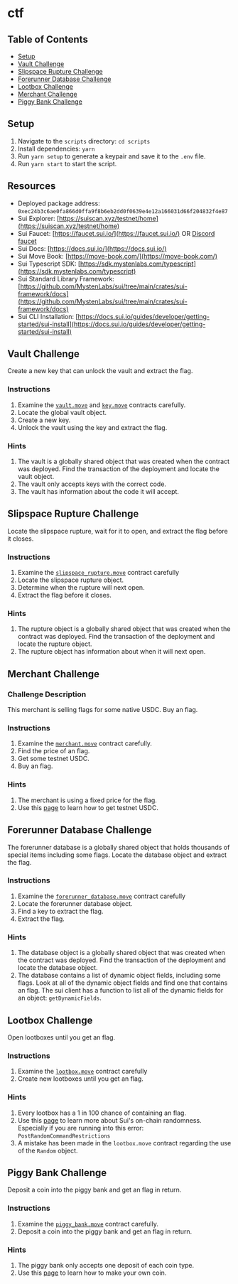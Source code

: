 # ctf

## Table of Contents 
- [Setup](#setup)
- [Vault Challenge](#vault-challenge)
- [Slipspace Rupture Challenge](#slipspace-rupture-challenge)
- [Forerunner Database Challenge](#forerunner-database-challenge)
- [Lootbox Challenge](#lootbox-challenge)
- [Merchant Challenge](#merchant-challenge)
- [Piggy Bank Challenge](#piggy-bank-challenge)

## Setup

1. Navigate to the `scripts` directory: `cd scripts`
2. Install dependencies: `yarn`
3. Run `yarn setup` to generate a keypair and save it to the `.env` file.
4. Run `yarn start` to start the script.

## Resources

- Deployed package address: `0xec24b3c6ae0fa866d0ffa9f8b6eb2dd0f0639e4e12a166031d66f204832f4e87`
- Sui Explorer: [https://suiscan.xyz/testnet/home](https://suiscan.xyz/testnet/home)
- Sui Faucet: [https://faucet.sui.io/](https://faucet.sui.io/) OR [Discord faucet](https://discord.gg/cKx75xrRMq)
- Sui Docs: [https://docs.sui.io/](https://docs.sui.io/)
- Sui Move Book: [https://move-book.com/](https://move-book.com/)
- Sui Typescript SDK: [https://sdk.mystenlabs.com/typescript](https://sdk.mystenlabs.com/typescript)
- Sui Standard Library Framework: [https://github.com/MystenLabs/sui/tree/main/crates/sui-framework/docs](https://github.com/MystenLabs/sui/tree/main/crates/sui-framework/docs)
- Sui CLI Installation: [https://docs.sui.io/guides/developer/getting-started/sui-install](https://docs.sui.io/guides/developer/getting-started/sui-install)

## Vault Challenge
Create a new key that can unlock the vault and extract the flag.

### Instructions
1. Examine the [`vault.move`](./contracts/sources/vault.move) and [`key.move`](./contracts/sources/key.move) contracts carefully.
2. Locate the global vault object.
3. Create a new key.
4. Unlock the vault using the key and extract the flag.

### Hints
1. The vault is a globally shared object that was created when the contract was deployed. Find the transaction of the deployment and locate the vault object.
2. The vault only accepts keys with the correct code.
3. The vault has information about the code it will accept.

## Slipspace Rupture Challenge
Locate the slipspace rupture, wait for it to open, and extract the flag before it closes.

### Instructions
1. Examine the [`slipspace_rupture.move`](./contracts/sources/slipspace_rupture.move) contract carefully
2. Locate the slipspace rupture object. 
3. Determine when the rupture will next open.
4. Extract the flag before it closes.

### Hints
1. The rupture object is a globally shared object that was created when the contract was deployed. Find the transaction of the deployment and locate the rupture object.
2. The rupture object has information about when it will next open. 

## Merchant Challenge 

### Challenge Description
This merchant is selling flags for some native USDC. Buy an flag.

### Instructions
1. Examine the [`merchant.move`](./contracts/sources/merchant.move) contract carefully.
2. Find the price of an flag.
3. Get some testnet USDC.
4. Buy an flag.

### Hints
1. The merchant is using a fixed price for the flag.
2. Use this [page](https://sui.io/usdc#start-building) to learn how to get testnet USDC.

## Forerunner Database Challenge
The forerunner database is a globally shared object that holds thousands of special items including some flags. Locate the database object and extract the flag. 

### Instructions
1. Examine the [`forerunner_database.move`](./contracts/sources/forerunner_database.move) contract carefully
2. Locate the forerunner database object. 
3. Find a key to extract the flag.
4. Extract the flag.

### Hints
1. The database object is a globally shared object that was created when the contract was deployed. Find the transaction of the deployment and locate the database object.
2. The database contains a list of dynamic object fields, including some flags. Look at all of the dynamic object fields and find one that contains an flag. The sui client has a function to list all of the dynamic fields for an object: `getDynamicFields`.

## Lootbox Challenge
Open lootboxes until you get an flag. 

### Instructions
1. Examine the [`lootbox.move`](./contracts/sources/lootbox.move) contract carefully
2. Create new lootboxes until you get an flag.

### Hints
1. Every lootbox has a 1 in 100 chance of containing an flag.
2. Use this [page](https://docs.sui.io/guides/developer/advanced/randomness-onchain#programmable-transaction-block-ptb-restrictions) to learn more about Sui's on-chain randomness. Especially if you are running into this error: `PostRandomCommandRestrictions`
3. A mistake has been made in the `lootbox.move` contract regarding the use of the `Random` object.

## Piggy Bank Challenge
Deposit a coin into the piggy bank and get an flag in return.

### Instructions
1. Examine the [`piggy_bank.move`](./contracts/sources/piggy_bank.move) contract carefully.
2. Deposit a coin into the piggy bank and get an flag in return.

### Hints
1. The piggy bank only accepts one deposit of each coin type. 
2. Use this [page](https://docs.sui.io/standards/coin#minting-and-burning-coins) to learn how to make your own coin.

